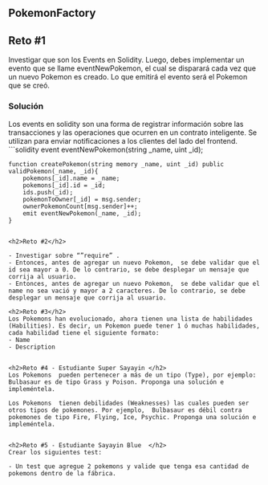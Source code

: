 ## PokemonFactory

<h2>Reto #1</h2>
Investigar que son los Events en Solidity. Luego, debes implementar un evento que se llame eventNewPokemon, el cual se disparará cada vez que un nuevo Pokemon es creado.  Lo que emitirá el evento será el Pokemon que se creó. 

<h3>Solución</h3>
Los events en solidity son una forma de registrar información sobre las transacciones y las operaciones que ocurren en un contrato inteligente. Se utilizan para enviar notificaciones a los clientes del lado del frontend. 
```solidity
    event eventNewPokemon(string _name, uint _id);

    function createPokemon(string memory _name, uint _id) public validPokemon(_name, _id){
        pokemons[_id].name = _name;
        pokemons[_id].id = _id;
        ids.push(_id);
        pokemonToOwner[_id] = msg.sender;
        ownerPokemonCount[msg.sender]++;
        emit eventNewPokemon(_name, _id);
    }
```

<h2>Reto #2</h2>

- Investigar sobre “”require” .
- Entonces, antes de agregar un nuevo Pokemon,  se debe validar que el id sea mayor a 0. De lo contrario, se debe desplegar un mensaje que corrija al usuario.
- Entonces, antes de agregar un nuevo Pokemon,  se debe validar que el name no sea vació y mayor a 2 caracteres. De lo contrario, se debe desplegar un mensaje que corrija al usuario.

<h2>Reto #3</h2>
Los Pokemons han evolucionado, ahora tienen una lista de habilidades (Habilities). Es decir, un Pokemon puede tener 1 ó muchas habilidades, cada habilidad tiene el siguiente formato:
- Name
- Description 


<h2>Reto #4 - Estudiante Super Sayayin </h2>
Los Pokemons  pueden pertenecer a más de un tipo (Type), por ejemplo: Bulbasaur es de tipo Grass y Poison. Proponga una solución e impleméntela. 

Los Pokemons  tienen debilidades (Weaknesses) las cuales pueden ser otros tipos de pokemones. Por ejemplo,  Bulbasaur es débil contra pokemones de tipo Fire, Flying, Ice, Psychic. Proponga una solución e impleméntela.

 
<h2>Reto #5 - Estudiante Sayayin Blue  </h2>
Crear los siguientes test:

- Un test que agregue 2 pokemons y valide que tenga esa cantidad de pokemons dentro de la fábrica.
